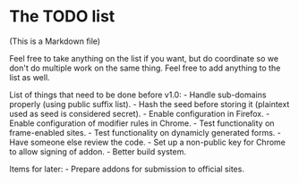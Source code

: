 The TODO list
=============

(This is a Markdown file)

Feel free to take anything on the list if you want, but do coordinate so we don't do multiple work on the same thing. Feel free to add anything to the list as well.

List of things that need to be done before v1.0:
     - Handle sub-domains properly (using public suffix list).
     - Hash the seed before storing it (plaintext used as seed is considered secret).
     - Enable configuration in Firefox.
     - Enable configuration of modifier rules in Chrome.
     - Test functionality on frame-enabled sites.
     - Test functionality on dynamicly generated forms.
     - Have someone else review the code.
     - Set up a non-public key for Chrome to allow signing of addon.
     - Better build system.

Items for later:
      - Prepare addons for submission to official sites.
